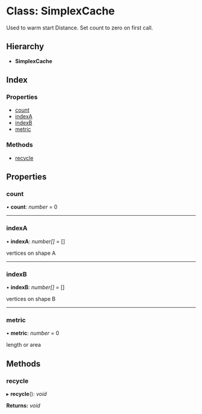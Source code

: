 
# Class: SimplexCache

Used to warm start Distance. Set count to zero on first call.

## Hierarchy

* **SimplexCache**

## Index

### Properties

* [count](/api/classes/simplexcache#count)
* [indexA](/api/classes/simplexcache#indexa)
* [indexB](/api/classes/simplexcache#indexb)
* [metric](/api/classes/simplexcache#metric)

### Methods

* [recycle](/api/classes/simplexcache#recycle)

## Properties

###  count

• **count**: *number* = 0

___

###  indexA

• **indexA**: *number[]* = []

vertices on shape A

___

###  indexB

• **indexB**: *number[]* = []

vertices on shape B

___

###  metric

• **metric**: *number* = 0

length or area

## Methods

###  recycle

▸ **recycle**(): *void*

**Returns:** *void*
